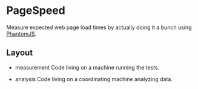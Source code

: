 # PageSpeed

Measure expected web page load times by actually doing it a bunch
using [PhantomJS](http://phantomjs.org).

## Layout

* measurement
  Code living on a machine running the tests.

* analysis
  Code living on a coordinating machine analyzing data.

